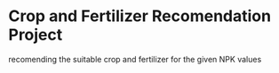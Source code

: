 # Crop and Fertilizer Recomendation Project
 recomending the suitable crop and fertilizer for the given NPK values
